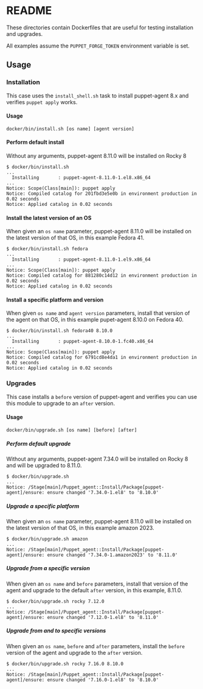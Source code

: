 # README

These directories contain Dockerfiles that are useful for testing installation and upgrades.

All examples assume the `PUPPET_FORGE_TOKEN` environment variable is set.

## Usage

### Installation

This case uses the `install_shell.sh` task to install puppet-agent 8.x and verifies
`puppet apply` works.

#### Usage

```
docker/bin/install.sh [os name] [agent version]
```

#### Perform default install

Without any arguments, puppet-agent 8.11.0 will be installed on Rocky 8

```
$ docker/bin/install.sh
...
  Installing       : puppet-agent-8.11.0-1.el8.x86_64
...
Notice: Scope(Class[main]): puppet apply
Notice: Compiled catalog for 201fbd3e5e0b in environment production in 0.02 seconds
Notice: Applied catalog in 0.02 seconds
```

#### Install the latest version of an OS

When given an `os name` parameter, puppet-agent 8.11.0 will be installed on the latest
version of that OS, in this example Fedora 41.

```
$ docker/bin/install.sh fedora
...
  Installing       : puppet-agent-8.11.0-1.el9.x86_64
...
Notice: Scope(Class[main]): puppet apply
Notice: Compiled catalog for 881280c14d12 in environment production in 0.02 seconds
Notice: Applied catalog in 0.02 seconds
```

#### Install a specific platform and version

When given `os name` and `agent version` parameters, install that version of the
agent on that OS, in this example pupet-agent 8.10.0 on Fedora 40.

```
$ docker/bin/install.sh fedora40 8.10.0
...
  Installing       : puppet-agent-8.10.0-1.fc40.x86_64
...
Notice: Scope(Class[main]): puppet apply
Notice: Compiled catalog for 6791cd8e4da1 in environment production in 0.02 seconds
Notice: Applied catalog in 0.02 seconds
```

### Upgrades

This case installs a `before` version of puppet-agent and verifies you can use
this module to upgrade to an `after` version.

#### Usage

```
docker/bin/upgrade.sh [os name] [before] [after]
```

##### Perform default upgrade

Without any arguments, puppet-agent 7.34.0 will be installed on Rocky 8 and will
be upgraded to 8.11.0.

```
$ docker/bin/upgrade.sh
...
Notice: /Stage[main]/Puppet_agent::Install/Package[puppet-agent]/ensure: ensure changed '7.34.0-1.el8' to '8.10.0'
```

##### Upgrade a specific platform

When given an `os name` parameter, puppet-agent 8.11.0 will be installed on the latest
version of that OS, in this example amazon 2023.

```
$ docker/bin/upgrade.sh amazon
...
Notice: /Stage[main]/Puppet_agent::Install/Package[puppet-agent]/ensure: ensure changed '7.34.0-1.amazon2023' to '8.11.0'
```

##### Upgrade from a specific version

When given an `os name` and `before` parameters, install that version of the
agent and upgrade to the default `after` version, in this example, 8.11.0.

```
$ docker/bin/upgrade.sh rocky 7.12.0
...
Notice: /Stage[main]/Puppet_agent::Install/Package[puppet-agent]/ensure: ensure changed '7.12.0-1.el8' to '8.11.0'
```

##### Upgrade from and to specific versions

When given an `os name`, `before` and `after` parameters, install the `before`
version of the agent and upgrade to the `after` version.

```
$ docker/bin/upgrade.sh rocky 7.16.0 8.10.0
...
Notice: /Stage[main]/Puppet_agent::Install/Package[puppet-agent]/ensure: ensure changed '7.16.0-1.el8' to '8.10.0'
```
